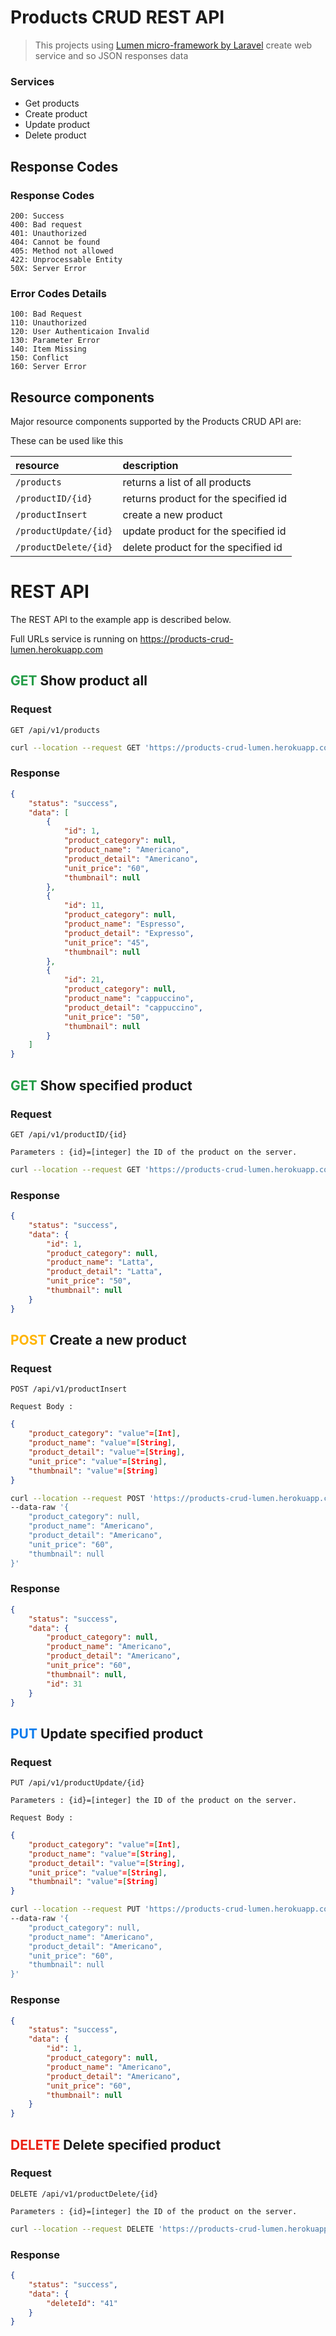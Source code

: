 # Products CRUD REST API
>This projects using [Lumen micro-framework by Laravel](https://lumen.laravel.com/) create web service and so JSON responses data

### Services

* Get products
* Create product
* Update product
* Delete product

## Response Codes
### Response Codes
```HTTP
200: Success
400: Bad request
401: Unauthorized
404: Cannot be found
405: Method not allowed
422: Unprocessable Entity 
50X: Server Error
```
### Error Codes Details
```HTTP
100: Bad Request
110: Unauthorized
120: User Authenticaion Invalid
130: Parameter Error
140: Item Missing
150: Conflict
160: Server Error
```

## Resource components
Major resource components supported by the Products CRUD API are:

These can be used like this

| resource      | description                       |
|:--------------|:----------------------------------|
| `/products` | returns a list of all products |
| `/productID/{id}` | returns product for the specified id |
| `/productInsert` | create a new product|
| `/productUpdate/{id}` | update product for the specified id |
| `/productDelete/{id}` |  delete product for the specified id |  

# REST API
The REST API to the example app is described below.

Full URLs service is running on https://products-crud-lumen.herokuapp.com

## <span style="color:#249c47;">GET</span> Show product all
### Request
`GET /api/v1/products`
```ZSH
curl --location --request GET 'https://products-crud-lumen.herokuapp.com/api/v1/products'
```
### Response
```JSON
{
    "status": "success",
    "data": [
        {
            "id": 1,
            "product_category": null,
            "product_name": "Americano",
            "product_detail": "Americano",
            "unit_price": "60",
            "thumbnail": null
        },
        {
            "id": 11,
            "product_category": null,
            "product_name": "Espresso",
            "product_detail": "Expresso",
            "unit_price": "45",
            "thumbnail": null
        },
        {
            "id": 21,
            "product_category": null,
            "product_name": "cappuccino",
            "product_detail": "cappuccino",
            "unit_price": "50",
            "thumbnail": null
        }
    ]
}
```

## <span style="color:#249c47;">GET</span> Show specified product
### Request
`GET /api/v1/productID/{id}`

`Parameters : {id}=[integer] the ID of the product on the server.`
```ZSH
curl --location --request GET 'https://products-crud-lumen.herokuapp.com/api/v1/productID/1'
```
### Response
```JSON
{
    "status": "success",
    "data": {
        "id": 1,
        "product_category": null,
        "product_name": "Latta",
        "product_detail": "Latta",
        "unit_price": "50",
        "thumbnail": null
    }
}
```

## <span style="color:#ffb400;">POST</span> Create a new product
### Request
`POST /api/v1/productInsert`

`Request Body :`

```JSON
{
    "product_category": "value"=[Int],
    "product_name": "value"=[String],
    "product_detail": "value"=[String],
    "unit_price": "value"=[String],
    "thumbnail": "value"=[String]
}
```
```ZSH
curl --location --request POST 'https://products-crud-lumen.herokuapp.com/api/v1/productInsert' \
--data-raw '{
    "product_category": null,
    "product_name": "Americano",
    "product_detail": "Americano",
    "unit_price": "60",
    "thumbnail": null
}'
```
### Response
```JSON
{
    "status": "success",
    "data": {
        "product_category": null,
        "product_name": "Americano",
        "product_detail": "Americano",
        "unit_price": "60",
        "thumbnail": null,
        "id": 31
    }
}
```
## <span style="color:#097bed;">PUT</span> Update specified product
### Request
`PUT /api/v1/productUpdate/{id}`

`Parameters : {id}=[integer] the ID of the product on the server.`

`Request Body :`

```JSON
{
    "product_category": "value"=[Int],
    "product_name": "value"=[String],
    "product_detail": "value"=[String],
    "unit_price": "value"=[String],
    "thumbnail": "value"=[String]
}
```
```ZSH
curl --location --request PUT 'https://products-crud-lumen.herokuapp.com/api/v1/productUpdate/1' \
--data-raw '{
    "product_category": null,
    "product_name": "Americano",
    "product_detail": "Americano",
    "unit_price": "60",
    "thumbnail": null
}'
```
### Response
```JSON
{
    "status": "success",
    "data": {
        "id": 1,
        "product_category": null,
        "product_name": "Americano",
        "product_detail": "Americano",
        "unit_price": "60",
        "thumbnail": null
    }
}
```

## <span style="color:#eb2013;">DELETE</span> Delete specified product
### Request
`DELETE /api/v1/productDelete/{id}`

`Parameters : {id}=[integer] the ID of the product on the server.`
```ZSH
curl --location --request DELETE 'https://products-crud-lumen.herokuapp.com/api/v1/productDelete/41'
```
### Response
```JSON
{
    "status": "success",
    "data": {
        "deleteId": "41"
    }
}
```

